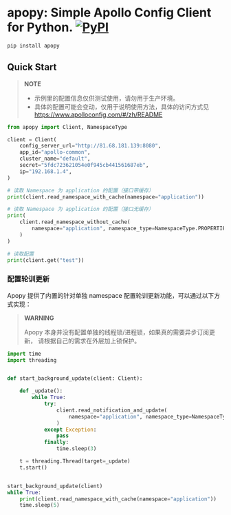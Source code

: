 # apopy: Simple Apollo Config Client for Python. [![PyPI](https://img.shields.io/pypi/v/apopy)](https://pypi.org/project/apopy/)

```bash
pip install apopy
```

## Quick Start

> **NOTE**
>
> - 示例里的配置信息仅供测试使用，请勿用于生产环境。
> - 具体的配置可能会变动，仅用于说明使用方法，具体的访问方式见
  > <https://www.apolloconfig.com/#/zh/README>

```python
from apopy import Client, NamespaceType

client = Client(
    config_server_url="http://81.68.181.139:8080",
    app_id="apollo-common",
    cluster_name="default",
    secret="5fdc723621054e0f945cb441561687eb",
    ip="192.168.1.4",
)

# 读取 Namespace 为 application 的配置（接口带缓存）
print(client.read_namespace_with_cache(namespace="application"))

# 读取 Namespace 为 application 的配置（接口无缓存）
print(
    client.read_namespace_without_cache(
        namespace="application", namespace_type=NamespaceType.PROPERTIES
    )
)

# 读取配置
print(client.get("test"))
```

### 配置轮训更新

Apopy 提供了内置的针对单独 namespace 配置轮训更新功能，可以通过以下方式实现：

> **WARNING**
>
> Apopy 本身并没有配置单独的线程锁/进程锁，如果真的需要异步订阅更新，
> 请根据自己的需求在外层加上锁保护。

```python
import time
import threading


def start_background_update(client: Client):

    def _update():
        while True:
            try:
                client.read_notification_and_update(
                    namespace="application", namespace_type=NamespaceType.PROPERTIES
                )
            except Exception:
                pass
            finally:
                time.sleep(3)

    t = threading.Thread(target=_update)
    t.start()


start_background_update(client)
while True:
    print(client.read_namespace_with_cache(namespace="application"))
    time.sleep(5)
```
